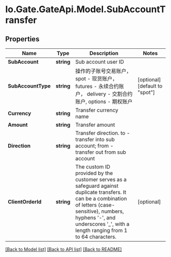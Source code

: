 
# Io.Gate.GateApi.Model.SubAccountTransfer

## Properties

Name | Type | Description | Notes
------------ | ------------- | ------------- | -------------
**SubAccount** | **string** | Sub account user ID | 
**SubAccountType** | **string** | 操作的子账号交易账户， spot - 现货账户， futures - 永续合约账户， delivery - 交割合约账户, options - 期权账户 | [optional] [default to "spot"]
**Currency** | **string** | Transfer currency name | 
**Amount** | **string** | Transfer amount | 
**Direction** | **string** | Transfer direction. to - transfer into sub account; from - transfer out from sub account | 
**ClientOrderId** | **string** | The custom ID provided by the customer serves as a safeguard against duplicate transfers. It can be a combination of letters (case-sensitive), numbers, hyphens &#39;-&#39;, and underscores &#39;_&#39;, with a length ranging from 1 to 64 characters. | [optional] 

[[Back to Model list]](../README.md#documentation-for-models)
[[Back to API list]](../README.md#documentation-for-api-endpoints)
[[Back to README]](../README.md)
